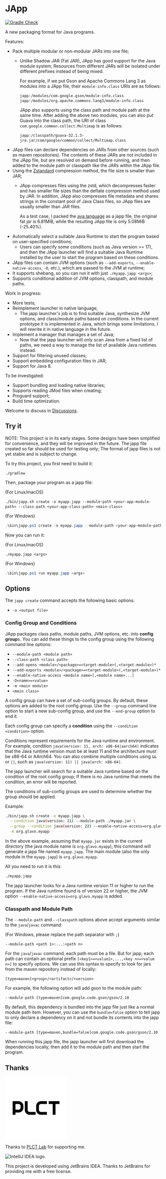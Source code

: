 # JApp

[![Gradle Check](https://github.com/Glavo/japp/actions/workflows/check.yml/badge.svg)](https://github.com/Glavo/japp/actions/workflows/check.yml)

A new packaging format for Java programs. 

Features:

* Pack multiple modular or non-modular JARs into one file;
  * Unlike Shadow JAR (Fat JAR), JApp has good support for the Java module system;
    Resources from different JARs will be isolated under different prefixes instead of being mixed.

    For example, if we put Gson and Apache Commons Lang 3 as modules into a JApp file,
    their `module-info.class` URIs are as follows:
    
    ```
    japp:/modules/com.google.gson/module-info.class
    japp:/modules/org.apache.commons.lang3/module-info.class
    ```

    JApp also supports using the class path and module path at the same time.
    After adding the above two modules, you can also put Guava into the class path,
    the URI of class `com.google.common.collect.Multimap` is as follows:
    
    ```
    japp:/classpath/guava-32.1.3-jre.jar/com/google/common/collect/Multimap.class
    ```
* JApp files can declare dependencies on JARs from other sources (such as maven repositories).
  The contents of these JARs are not included in the JApp file, but are resolved on demand before running, 
  and then added to the module path or classpath like the JARs within the JApp file.
* Using the [Zstandard](https://github.com/facebook/zstd) compression method, the file size is smaller than JAR;
  * JApp compresses files using the zstd, which decompresses faster and has smaller file sizes than the deflate compression method used by JAR.
    In addition, JApp also compresses file metadata and shares strings in the constant pool of Java Class files,
    so JApp files are usually smaller than JAR files.

    As a test case, I packed the [aya language](https://github.com/aya-prover/aya-dev) as a japp file,
    the original fat jar is 6.81MiB, while the resulting JApp file is only 5.08MiB (-25.40%).
* Automatically select a suitable Java Runtime to start the program based on user-specified conditions;
  * Users can specify some conditions (such as Java version >= 17),
    and then the JApp launcher will find a suitable Java Runtime installed by the user to start the program based on these conditions.
* JApp files can contain JVM options (such as `--add-exports`, `--enable-native-access`, `-D`, etc.), which are passed to the JVM at runtime;
* It supports shebang, so you can run it with just `./myapp.japp <args>`;
* Supports conditional addition of JVM options, classpath, and module paths.

Work in progress:

* More tests;
* Reimplement launcher in native language;
  * The japp launcher's job is to find suitable Java, synthesize JVM options, and class/module paths based on conditions.
    In the current prototype it is implemented in Java, which brings some limitations, I will rewrite it in native language in the future.
* Implement a manager that manages a set of Java;
  * Now that the japp launcher will only scan Java from a fixed list of paths, 
    we need a way to manage the list of available Java runtimes instead.
* Support for filtering unused classes;
* Support embedding configuration files in JAR;
* Support for Java 8.

To be investigated:

* Support bundling and loading native libraries;
* Supports reading JMod files when creating;
* Proguard support;
* Build time optimization.

Welcome to discuss in [Discussions](https://github.com/Glavo/japp/discussions).

## Try it

NOTE: This project is in its early stages.
Some designs have been simplified for convenience, and they will be improved in the future.
The japp file created so far should be used for testing only;
The format of japp files is not yet stable and is subject to change.

To try this project, you first need to build it:

```shell
./gradlew
```

Then, package your program as a japp file:

(For Linux/macOS)
```shell
./bin/japp.sh create -o myapp.japp --module-path <your-app-module-path> --class-path <your-app-class-path> <main-class>
```

(For Windows)
```powershell
.\bin\japp.ps1 create -o myapp.japp --module-path <your-app-module-path> --class-path <your-app-class-path> <main-class>
```

Now you can run it:

(For Linux/macOS)
```shell
./myapp.japp <args>
```

(For Windows)
```powershell
.\bin\japp.ps1 run myapp.japp <args>
```

## Options

The `japp create` command accepts the following basic options:

* `-o <output file>`

### Config Group and Conditions

JApp packages class paths, module paths, JVM options, etc. into **config group**s.
You can add these things to the config group using the following command line options:

* `--module-path <module path>`
* `--class-path <class path>`
* `--add-opens <module>/<package>=<target-module>(,<target-module>)*`
* `--add-exports <module>/<package>=<target-module>(,<target-module>)*`
* `--enable-native-access <module name>[,<module name>...]`
* `-D<name>=<value>`
* `-m <main module>`
* `<main class>`

A config group can have a set of sub-config groups.
By default, these options are added to the root config group.
Use the `--group` command line option to start a new sub-config group, and use the `--end-group` option to end it.

Each config group can specify a **condition** using the `--condition <condition>` option.

Conditions represent requirements for the Java runtime and environment.
For example, condition `java(version: 11, arch: x86-64|aarch64)` indicates 
that the Java runtime version must be at least 11 and the architecture must be x86-64 or AArch64.
You can also combine multiple conditions using `&&` or `||`, such as `java(version: 11) || java(arch: x86-64)`.

The japp launcher will search for a suitable Java runtime based on the condition of the root config group;
If there is no Java runtime that meets the condition, an error will be reported.

The conditions of sub-config groups are used to determine whether the group should be applied.

Example:

```bash
./bin/japp.sh create -o myapp.japp \
  --condition java(version: 11) --module-path ./myapp.jar \
  --group --condition java(version: 22) --enable-native-access=org.glavo.myapp --end-group \
  -m org.glavo.myapp
```

In the above example, assuming that `myapp.jar` exists in the current directory (the java module name is `org.glavo.myapp`),
this command will generate a japp file named `myapp.japp`.
The main module (also the only module in the `myapp.japp`) is `org.glavo.myapp`.

All you need to run it is this:

```bash
./myapp.japp
```

The japp launcher looks for a Java runtime version 11 or higher to run the program.
If the Java runtime found is of version 22 or higher, the JVM option `--enable-native-access=org.glavo.myapp` is added.

### Classpath and Module Path

The `--module-path` and `--classpath` options above accept arguments similar to the `java`/`javac` command:

(For Windows, please replace the path separator with `;`)
```
--module-path <path 1>:...:<path n>
```

For the `java`/`javac` command, each path must be a file.
But for japp, each path can contain an optional prefix `[<key1>=<value1>,...,<key n>=<value n>]` to specify options.
We can use this syntax to specify to look for jars from the maven repository instead of locally:

```
[type=maven]<group>/<artifact>/<version>
```

For example, the following option will add gson to the module path:

```
--module-path [type=maven]com.google.code.gson/gson/2.10
```

By default, this dependency is bundled into the japp file just like a normal module path item.
However, you can use the `bundle=false` option to tell japp to only declare a dependency on it and not bundle its contents into the japp file:

```
--module-path [type=maven,bundle=false]com.google.code.gson/gson/2.10
```

When running this japp file, the japp launcher will first download the dependencies locally,
then add it to the module path and then start the program.

## Thanks

<img alt="PLCT Logo" src="./PLCT.svg" width="200" height="200">

Thanks to [PLCT Lab](https://plctlab.github.io/) for supporting me.

<img src="https://resources.jetbrains.com/storage/products/company/brand/logos/IntelliJ_IDEA.svg" alt="IntelliJ IDEA logo.">

This project is developed using JetBrains IDEA. Thanks to JetBrains for providing me with a free license.
